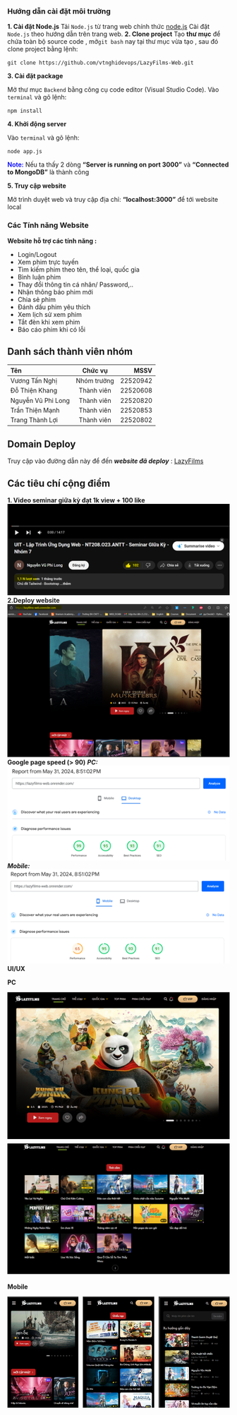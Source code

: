 ### **Hướng dẫn cài đặt môi trường**


**1. Cài đặt Node.js**
Tải `Node.js` từ trang web chính thức <a> [node.js](https://nodejs.org/en/download/package-manager)
Cài đặt `Node.js` theo hướng dẫn trên trang web.
**2. Clone project**
Tạo **thư mục** để chứa toàn bộ source code , mở`git bash` nay tại thư mục vừa tạo , sau đó clone project bằng lệnh:
```
git clone https://github.com/vtnghidevops/LazyFilms-Web.git
```
**3. Cài đặt package**

Mở thư mục `Backend` bằng công cụ code editor (Visual Studio Code).
Vào `terminal` và gõ lệnh:
```
npm install
```
**4. Khởi động server**

Vào `terminal` và gõ lệnh:
```
node app.js
```
<span style="color:blue;font-weight: 600">Note:</span> Nếu ta thấy 2 dòng **“Server is running on port 3000”** và **“Connected to MongoDB”** là thành công</p>


**5. Truy cập website**

Mở trình duyệt web và truy cập địa chỉ: **“localhost:3000”** để tới website local

### Các Tính năng Website
**Website hỗ trợ các tính năng :**
- Login/Logout
- Xem phim trực tuyến
- Tìm kiếm phim theo tên, thể loại, quốc gia
- Bình luận phim
- Thay đổi thông tin cá nhân/ Password,..
- Nhận thông báo phim mới
- Chia sẻ phim
- Đánh dấu phim yêu thích
- Xem lịch sử xem phim
- Tắt đèn khi xem phim
- Báo cáo phim khi có lỗi
## Danh sách thành viên nhóm

| Tên | Chức vụ | MSSV |
|:-------- |:--------:| --------:|
| Vương Tấn Nghị     |  Nhóm trưởng   | 22520942 |
| Đỗ Thiện Khang     |   Thành viên   | 22520608 |
| Nguyễn Vũ Phi Long     |   Thành viên   | 22520820 |
| Trần Thiện Mạnh    |   Thành viên   | 22520853 |
| Trang Thành Lợi      |   Thành viên   | 22520802 |

## Domain Deploy
Truy cập vào đường dẫn này để đến ***website đã deploy*** <a> : [LazyFilms](https://lazyfilms-web.onrender.com/)

## Các tiêu chí cộng điểm
**1. Video seminar giữa kỳ đạt 1k view + 100 like**
![alt text](./Backend/assets/img/videoSeminar.png)
**2.Deploy website**
![alt text](./Backend/assets/img/Deploy.png)
**Google page speed (> 90)**
***PC:***
![alt text](./Backend/assets/img/PC_PageSpeed.png)
***Mobile:***
![alt text](./Backend/assets/img/Mobile_PageSpeed.png)
**UI/UX**

**PC**
<div style="display: flex; margin-bottom: 20px; flex-wrap: wrap">
    <img src="./Backend/assets/img/PC.png" alt="UIPC" style ="margin-bottom: 10px;">
    <img src="./Backend/assets/img/UIPC1.png" alt="UIPC" style ="width:100%">
   
</div>


**Mobile**
<div style="display: flex; flex-wrap: wrap;">
    <img src="./Backend/assets/img/UIMobile1.png" alt="image 4" style="flex: 1; max-width: 32%; margin-right: 10px">
    <img src="./Backend/assets/img/UIMobile2.png" alt="image 5" style="flex: 1; max-width: 32%; margin-right: 10px">
    <img src="./Backend/assets/img/UIMobile3.png" alt="image 6" style="flex: 1; max-width: 32%;">
</div>


